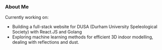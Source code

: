 ### About Me

Currently working on:
  - Building a full-stack website for DUSA (Durham University Speleological Society) with React.JS and Golang
  - Exploring machine learning methods for efficient 3D indoor modelling, dealing with reflections and dust.





